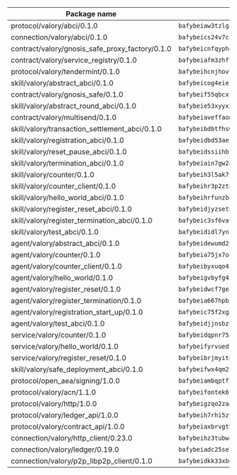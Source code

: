 | Package name                                                  | Package hash                                                  |
| ------------------------------------------------------------- | ------------------------------------------------------------- |
| protocol/valory/abci/0.1.0                                    | `bafybeiaw3tzlg3rkvnn5fcufblktmfwngmxugn4yo7pyjp76zz6aqtqcay` |
| connection/valory/abci/0.1.0                                  | `bafybeics24v7csn2xwyrkdgthrzdbuqutssx3mn572z2tavyr33banqz6u` |
| contract/valory/gnosis_safe_proxy_factory/0.1.0               | `bafybeicnfqyphoqhvlcc663a3g3oyk6gejo6lhi5mpahruy2laeil64obi` |
| contract/valory/service_registry/0.1.0                        | `bafybeiafm3zhfvtsz5ban5svijptxqy46tmdbts3j5qvzhwnnr5x2drd7m` |
| protocol/valory/tendermint/0.1.0                              | `bafybeihcnjhovvyyfbkuw5sjyfx2lfd4soeocfqzxz54g67333m6nk5gxq` |
| skill/valory/abstract_abci/0.1.0                              | `bafybeicog4eierjad4f542ubhe3ez7sxgrsna7t2e5pci2hncpq5vckw4e` |
| contract/valory/gnosis_safe/0.1.0                             | `bafybeif55qbcx76cxbeupirmbjpw5w4m2nsebhenkll744zenbpoi7vopa` |
| skill/valory/abstract_round_abci/0.1.0                        | `bafybeie53xyyx56au4j5y7n3z7pzqwulycbhkxd3hh5z7pvwrjg3a5km5q` |
| contract/valory/multisend/0.1.0                               | `bafybeiaveffaomsnmsc5hx62o77u7ilma6eipox7m5lrwa56737ektva3i` |
| skill/valory/transaction_settlement_abci/0.1.0                | `bafybeibdbtfhsw65xeuquwksqv6znawxla6nyfsqsmhsoq3nxgcu2eshoq` |
| skill/valory/registration_abci/0.1.0                          | `bafybeidbd53aefhtmf5eqmbjm3x2syxaaevd46hsqaicem66by6ht56z7i` |
| skill/valory/reset_pause_abci/0.1.0                           | `bafybeidssiihb7crvq6aswgdw5zno6t7ec3j5cke5xaxmwrxa77xcm5frq` |
| skill/valory/termination_abci/0.1.0                           | `bafybeiain7gw24tyk5cyjxex465ddk7ghksiexxxx7ojub63fxlutn7omq` |
| skill/valory/counter/0.1.0                                    | `bafybeih3l5ak7ubujkf45sqavil2vbtjtxe7eh5urqawer2nj3avir7qva` |
| skill/valory/counter_client/0.1.0                             | `bafybeihr3p2ztqpbgzuo4xi7gwq4hjcc3khibirritnxkajaugshlzxjke` |
| skill/valory/hello_world_abci/0.1.0                           | `bafybeihrfunzbaonoi5pnts4t7moimociy3xkjeikmiiuzqgrinxt6vec4` |
| skill/valory/register_reset_abci/0.1.0                        | `bafybeidjyzsetbkuzcid6wmcwn73za5yubp3z5yzwrjyav2exemdrljqfe` |
| skill/valory/register_termination_abci/0.1.0                  | `bafybeic3sf6vat6unjkimznlg2et6rgeloawwgkou3eatlvq27xajzmglq` |
| skill/valory/test_abci/0.1.0                                  | `bafybeididl7ynllarmloesudrkhw5trnfvihvqauznswteyvmxtdtyvfda` |
| agent/valory/abstract_abci/0.1.0                              | `bafybeidewumd2jucnsvchnjnfdfe5eex4iig4pv3iqxwrczxdxkfouk3w4` |
| agent/valory/counter/0.1.0                                    | `bafybeia75jx7obyoxx3cs7on4lxmdq6l7uw6vuya2j3ugjvj377t2n7yey` |
| agent/valory/counter_client/0.1.0                             | `bafybeibyxuqo4itomksd6wvr3loblr2ba4jxa4x3wvtgr3rofpl5xueaaa` |
| agent/valory/hello_world/0.1.0                                | `bafybeigvbyfg4xzoax7obbwpuaz4tnyppwhojc6vnzfubsf6hzyuqmnqeq` |
| agent/valory/register_reset/0.1.0                             | `bafybeidwcf7ge3ka7ra3pha6kdknkxmdgrzvlcpzellv7vtqo6t5s625wm` |
| agent/valory/register_termination/0.1.0                       | `bafybeia667hpbx4iemvronpzxh6tqgfe7erqtyypsex56nz2hauuhzeqxu` |
| agent/valory/registration_start_up/0.1.0                      | `bafybeic75f2xg2cevx32ufn2ahics2lc34jaqmtrj54jhbmsrwo4zze5gi` |
| agent/valory/test_abci/0.1.0                                  | `bafybeidjjnsbzb6n3u6dovjjmkmxhumwlprtnr6ciebjrmvb4gjgdhsmb4` |
| service/valory/counter/0.1.0                                  | `bafybeidqpnr7536niha4qniqbadmzov6plvoailxeb77td6bdbh5abqzia` |
| service/valory/hello_world/0.1.0                              | `bafybeifyrvuedfbvn6ij5fe5aw5pji3y4cqokt6og55l4gp5qjkcv47ab4` |
| service/valory/register_reset/0.1.0                           | `bafybeibrjmyitok3rq4y5rarhhzdp66btsg3ccn7dellcuruf74wgmq5be` |
| skill/valory/safe_deployment_abci/0.1.0                       | `bafybeifwx4qm2kmztgi5rkrsjtx6pytzaxwe4ofspzmxg5ilhi74kciahm` |
| protocol/open_aea/signing/1.0.0                               | `bafybeiambqptflge33eemdhis2whik67hjplfnqwieoa6wblzlaf7vuo44` |
| protocol/valory/acn/1.1.0                                     | `bafybeifontek6tvaecatoauiule3j3id6xoktpjubvuqi3h2jkzqg7zh7a` |
| protocol/valory/http/1.0.0                                    | `bafybeigzqo2zaakcjtzzsm6dh4x73v72xg6ctk6muyp5uq5ueb7y34fbxy` |
| protocol/valory/ledger_api/1.0.0                              | `bafybeih7rhi5zvfvwakx5ifgxsz2cfipeecsh7bm3gnudjxtvhrygpcftq` |
| protocol/valory/contract_api/1.0.0                            | `bafybeiaxbrvgtbdrh4lslskuxyp4awyr4whcx3nqq5yrr6vimzsxg5dy64` |
| connection/valory/http_client/0.23.0                          | `bafybeihz3tubwado7j3wlivndzzuj3c6fdsp4ra5r3nqixn3ufawzo3wii` |
| connection/valory/ledger/0.19.0                               | `bafybeiadc25se7dgnn4mufztwpzdono4xsfs45qknzdqyi3gckn6ccuv44` |
| connection/valory/p2p_libp2p_client/0.1.0                     | `bafybeidkk33xbga54szmitk6uwsi3ef56hbbdbuasltqtiyki34hgfpnxa` |
